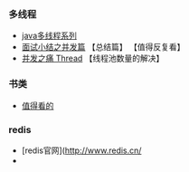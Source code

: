 ### 多线程
+  [java多线程系列](http://www.cnblogs.com/zhengbin/p/6435732.html)
+ [面试小结之并发篇](http://ginobefunny.com/post/java_concurrent_interview_questions/) 【总结篇】 【值得反复看】
+ [并发之痛 Thread](http://jolestar.com/parallel-programming-model-thread-goroutine-actor/) 【线程池数量的解决】

### 书类
+ [值得看的](http://www.itwendao.com/article/detail/72477.html)

### redis
+ [redis官网](http://www.redis.cn/
+ 
